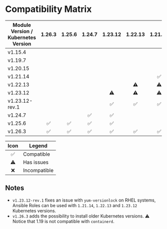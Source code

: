 # Compatibility Matrix

| Module Version / Kubernetes Version |       1.26.3       |       1.25.6       |       1.24.7       |      1.23.12       |      1.22.13       |      1.21.14       |      1.20.15       |       1.19.X       |       1.15.X       |
| ----------------------------------- | :----------------: | :----------------: | :----------------: | :----------------: | :----------------: | :----------------: | :----------------: | :----------------: | :----------------: |
| v1.15.4                             |                    |                    |                    |                    |                    |                    |                    |                    | :white_check_mark: |
| v1.19.7                             |                    |                    |                    |                    |                    |                    |                    | :white_check_mark: |                    |
| v1.20.15                            |                    |                    |                    |                    |                    |                    | :white_check_mark: |                    |                    |
| v1.21.14                            |                    |                    |                    |                    |                    | :white_check_mark: | :white_check_mark: |                    |                    |
| v1.22.13                            |                    |                    |                    |                    |     :warning:      |     :warning:      |                    |                    |                    |
| v1.23.12                            |                    |                    |                    |     :warning:      |     :warning:      |     :warning:      |                    |                    |                    |
| v1.23.12-rev.1                      |                    |                    |                    | :white_check_mark: | :white_check_mark: | :white_check_mark: |                    |                    |                    |
| v1.24.7                             |                    |                    | :white_check_mark: | :white_check_mark: |                    |                    |                    |                    |                    |
| v1.25.6                             | :white_check_mark: | :white_check_mark: | :white_check_mark: | :white_check_mark: |                    |                    |                    |                    |                    |
| v1.26.3                             | :white_check_mark: | :white_check_mark: | :white_check_mark: | :white_check_mark: | :white_check_mark: | :white_check_mark: | :white_check_mark: |     :warning:      |                    |

|        Icon        | Legend       |
| :----------------: | ------------ |
| :white_check_mark: | Compatible   |
|     :warning:      | Has issues   |
|        :x:         | Incompatible |

## Notes

- `v1.23.12-rev.1` fixes an issue with `yum-versionlock` on RHEL systems, Ansible Roles can be used with `1.21.14`, `1.22.13` and `1.23.12` Kubernetes versions.
- `v1.26.3` adds the possibility to install older Kubernetes versions. ⚠️ Notice that 1.19 is not compatible with `containerd`.
